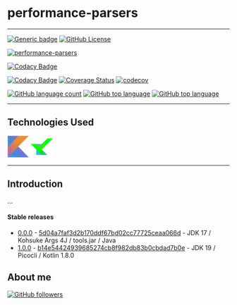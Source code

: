 # performance-parsers

---


[![Generic badge](https://img.shields.io/static/v1.svg?label=GitHub&message=performance-parsers%20🗄&color=informational)](https://github.com/jesperancinha/performance-parsers)
[![GitHub License](https://img.shields.io/badge/license-Apache%20License%202.0-blue.svg?style=flat)](https://www.apache.org/licenses/LICENSE-2.0)

[![performance-parsers](https://github.com/jesperancinha/performance-parsers/actions/workflows/performance-parsers.yml/badge.svg)](https://github.com/jesperancinha/performance-parsers/actions/workflows/performance-parsers.yml)

[![Codacy Badge](https://app.codacy.com/project/badge/Grade/7a584130d5414775a063f97ff50e1bd1)](https://www.codacy.com/gh/jesperancinha/performance-parsers/dashboard?utm_source=github.com&amp;utm_medium=referral&amp;utm_content=jesperancinha/performance-parsers&amp;utm_campaign=Badge_Grade)

[![Codacy Badge](https://app.codacy.com/project/badge/Coverage/7a584130d5414775a063f97ff50e1bd1)](https://www.codacy.com/gh/jesperancinha/performance-parsers/dashboard?utm_source=github.com&utm_medium=referral&utm_content=jesperancinha/performance-parsers&utm_campaign=Badge_Coverage)
[![Coverage Status](https://coveralls.io/repos/github/jesperancinha/performance-parsers/badge.svg?branch=master)](https://coveralls.io/github/jesperancinha/performance-parsers?branch=master)
[![codecov](https://codecov.io/gh/jesperancinha/performance-parsers/branch/master/graph/badge.svg?token=sw8f88MIBj)](https://codecov.io/gh/jesperancinha/performance-parsers)

[![GitHub language count](https://img.shields.io/github/languages/count/jesperancinha/performance-parsers.svg)](#)
[![GitHub top language](https://img.shields.io/github/languages/top/jesperancinha/performance-parsers.svg)](#)
[![GitHub top language](https://img.shields.io/github/languages/code-size/jesperancinha/performance-parsers.svg)](#)

---

## Technologies Used

[![alt text](https://raw.githubusercontent.com/jesperancinha/project-signer/master/project-signer-templates/icons-50/kotlin-50.png "Kotlin 1.5.21")](https://kotlinlang.org/)
[![alt text](https://raw.githubusercontent.com/jesperancinha/project-signer/master/project-signer-templates/icons-50/kotest-50.png "Kotest")](https://kotest.io/)

---

## Introduction

...

#### Stable releases

-   [0.0.0](https://github.com/jesperancinha/performance-parsers/tree/0.0.0) - [5d04a7faf3d2b170ddf67bd02cc77725ceaa066d](https://github.com/jesperancinha/performance-parsers/tree/0.0.0) - JDK 17 / Kohsuke Args 4J / tools.jar / Java
-   [1.0.0](https://github.com/jesperancinha/performance-parsers/tree/1.0.0) - [b14e54424939685274cb8f982db83b0cbdad7b0e](https://github.com/jesperancinha/performance-parsers/tree/1.0.0) - JDK 19 / Picocli / Kotlin 1.8.0

## About me

[![GitHub followers](https://img.shields.io/github/followers/jesperancinha.svg?label=Jesperancinha&style=for-the-badge&logo=github&color=grey "GitHub")](https://github.com/jesperancinha)
